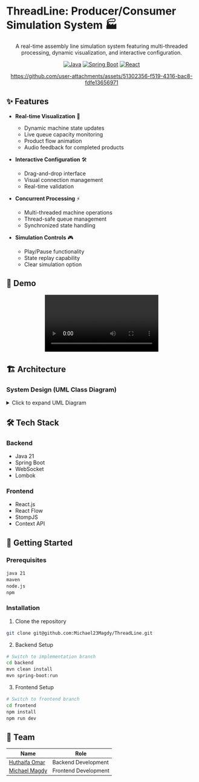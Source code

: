 # ThreadLine: Producer/Consumer Simulation System 🏭

<div align="center">


A real-time assembly line simulation system featuring multi-threaded processing, dynamic visualization, and interactive configuration.

[![Java](https://img.shields.io/badge/Java-21-red.svg)](https://www.oracle.com/java/)
[![Spring Boot](https://img.shields.io/badge/Spring%20Boot-3.2.0-green.svg)](https://spring.io/projects/spring-boot)
[![React](https://img.shields.io/badge/React-18.2.0-blue.svg)](https://reactjs.org/)


https://github.com/user-attachments/assets/51302356-f519-4316-bac8-fdfe13656971


</div>

## ✨ Features

- **Real-time Visualization** 🎯
  - Dynamic machine state updates
  - Live queue capacity monitoring
  - Product flow animation
  - Audio feedback for completed products

- **Interactive Configuration** 🛠
  - Drag-and-drop interface
  - Visual connection management
  - Real-time validation

- **Concurrent Processing** ⚡
  - Multi-threaded machine operations
  - Thread-safe queue management
  - Synchronized state handling

- **Simulation Controls** 🎮
  - Play/Pause functionality
  - State replay capability
  - Clear simulation option

## 🎥 Demo

<div align="center">
  <video controls>
    <source src="./media/DEMO.mp4" type="video/mp4">
    Your browser does not support the video tag.
  </video>
</div>

</div>

## 🏗 Architecture

### System Design (UML Class Diagram)

<details>
<summary>Click to expand UML Diagram</summary>
<div align="center">
    <img src="./out/backend/UML-Diagram/UML-Diagram.svg" alt="UML Diagram">
</div>

</details>

## 🛠 Tech Stack

### Backend
- Java 21
- Spring Boot
- WebSocket
- Lombok

### Frontend
- React.js
- React Flow
- StompJS
- Context API

## 🚀 Getting Started

### Prerequisites
```bash
java 21
maven
node.js
npm
```

### Installation

1. Clone the repository
```bash
git clone git@github.com:Michael23Magdy/ThreadLine.git
```

2. Backend Setup
```bash
# Switch to implementation branch
cd backend
mvn clean install
mvn spring-boot:run
```

3. Frontend Setup
```bash
# Switch to frontend branch
cd frontend
npm install
npm run dev
```

## 👥 Team

| Name            | Role                    |
| --------------- | ----------------------- |
| [Huthaifa Omar](https://github.com/HuzaifaOmar)   | Backend Development     |
| [Michael Magdy](https://github.com/Michael23Magdy)   | Frontend Development    |
